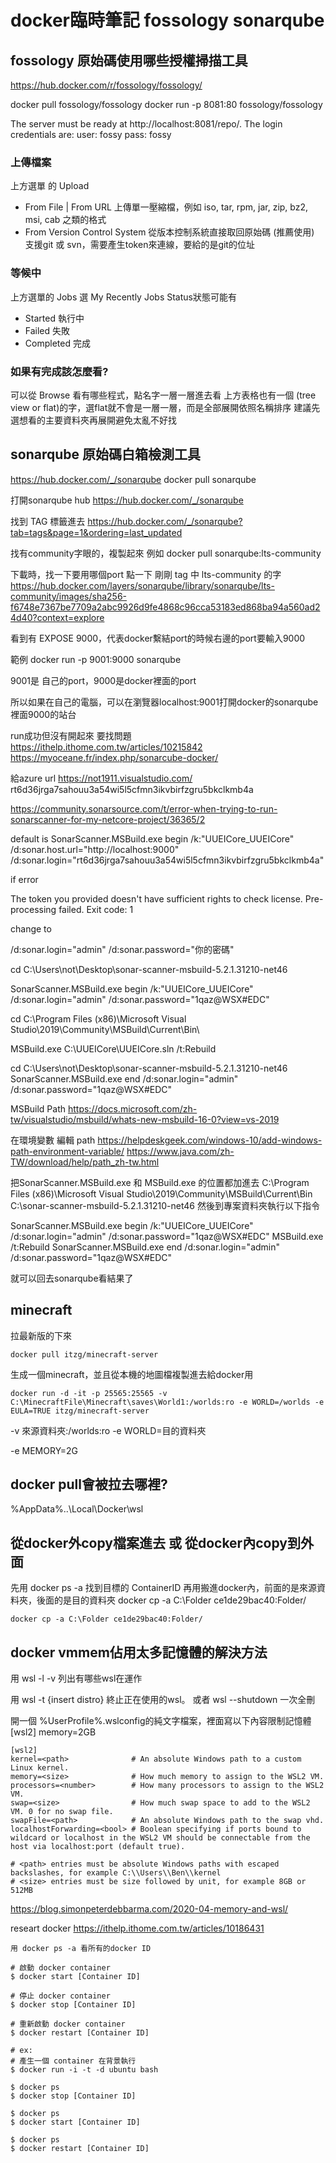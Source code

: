 # docker臨時筆記 fossology sonarqube


## fossology 原始碼使用哪些授權掃描工具
https://hub.docker.com/r/fossology/fossology/


docker pull fossology/fossology
docker run -p 8081:80 fossology/fossology

The server must be ready at http://localhost:8081/repo/. The login credentials are:
user: fossy
pass: fossy

### 上傳檔案
上方選單 的 Upload
* From File | From URL
上傳單一壓縮檔，例如 iso, tar, rpm, jar, zip, bz2, msi, cab 之類的格式
* From Version Control System
從版本控制系統直接取回原始碼 (推薦使用)
支援git 或 svn，需要產生token來連線，要給的是git的位址


### 等候中
上方選單的 Jobs 選 My Recently Jobs
Status狀態可能有
* Started 執行中
* Failed 失敗
* Completed 完成

### 如果有完成該怎麼看?
可以從 Browse 看有哪些程式，點名字一層一層進去看
上方表格也有一個 (tree view or flat)的字，選flat就不會是一層一層，而是全部展開依照名稱排序
建議先選想看的主要資料夾再展開避免太亂不好找


## sonarqube 原始碼白箱檢測工具

https://hub.docker.com/_/sonarqube
docker pull sonarqube


打開sonarqube hub
https://hub.docker.com/_/sonarqube

找到 TAG 標籤進去
https://hub.docker.com/_/sonarqube?tab=tags&page=1&ordering=last_updated

找有community字眼的，複製起來
例如
docker pull sonarqube:lts-community


下載時，找一下要用哪個port
點一下 剛剛 tag 中 lts-community  的字
https://hub.docker.com/layers/sonarqube/library/sonarqube/lts-community/images/sha256-f6748e7367be7709a2abc9926d9fe4868c96cca53183ed868ba94a560ad24d40?context=explore

看到有 EXPOSE 9000，代表docker繫結port的時候右邊的port要輸入9000

範例
docker run  -p 9001:9000 sonarqube

9001是 自己的port，9000是docker裡面的port

所以如果在自己的電腦，可以在瀏覽器localhost:9001打開docker的sonarqube裡面9000的站台


run成功但沒有開起來 要找問題
https://ithelp.ithome.com.tw/articles/10215842
https://myoceane.fr/index.php/sonarcube-docker/


給azure url 
https://not1911.visualstudio.com/
rt6d36jrga7sahouu3a54wi5l5cfmn3ikvbirfzgru5bkclkmb4a



https://community.sonarsource.com/t/error-when-trying-to-run-sonarscanner-for-my-netcore-project/36365/2

default is 
SonarScanner.MSBuild.exe begin /k:"UUEICore_UUEICore" /d:sonar.host.url="http://localhost:9000" /d:sonar.login="rt6d36jrga7sahouu3a54wi5l5cfmn3ikvbirfzgru5bkclkmb4a"

if error 

The token you provided doesn't have sufficient rights to check license.
Pre-processing failed. Exit code: 1

change to 

/d:sonar.login="admin" /d:sonar.password="你的密碼"

cd C:\Users\not\Desktop\sonar-scanner-msbuild-5.2.1.31210-net46

SonarScanner.MSBuild.exe begin /k:"UUEICore_UUEICore" /d:sonar.login="admin" /d:sonar.password="1qaz@WSX#EDC"

cd C:\Program Files (x86)\Microsoft Visual Studio\2019\Community\MSBuild\Current\Bin\

MSBuild.exe C:\UUEICore\UUEICore.sln /t:Rebuild

cd C:\Users\not\Desktop\sonar-scanner-msbuild-5.2.1.31210-net46
SonarScanner.MSBuild.exe end /d:sonar.login="admin" /d:sonar.password="1qaz@WSX#EDC"

MSBuild Path
https://docs.microsoft.com/zh-tw/visualstudio/msbuild/whats-new-msbuild-16-0?view=vs-2019


在環境變數 編輯 path
https://helpdeskgeek.com/windows-10/add-windows-path-environment-variable/
https://www.java.com/zh-TW/download/help/path_zh-tw.html

把SonarScanner.MSBuild.exe 和 MSBuild.exe 的位置都加進去
C:\Program Files (x86)\Microsoft Visual Studio\2019\Community\MSBuild\Current\Bin\
C:\sonar-scanner-msbuild-5.2.1.31210-net46
然後到專案資料夾執行以下指令


SonarScanner.MSBuild.exe begin /k:"UUEICore_UUEICore" /d:sonar.login="admin" /d:sonar.password="1qaz@WSX#EDC"
MSBuild.exe /t:Rebuild
SonarScanner.MSBuild.exe end /d:sonar.login="admin" /d:sonar.password="1qaz@WSX#EDC"

就可以回去sonarqube看結果了


## minecraft
拉最新版的下來
```
docker pull itzg/minecraft-server
```

生成一個minecraft，並且從本機的地圖檔複製進去給docker用
```
docker run -d -it -p 25565:25565 -v C:\MinecraftFile\Minecraft\saves\World1:/worlds:ro -e WORLD=/worlds -e EULA=TRUE itzg/minecraft-server
```


-v 來源資料夾:/worlds:ro -e WORLD=目的資料夾


-e MEMORY=2G 


## docker pull會被拉去哪裡?

%AppData%\..\Local\Docker\wsl

## 從docker外copy檔案進去 或 從docker內copy到外面
先用 docker ps -a 找到目標的 ContainerID
再用搬進docker內，前面的是來源資料夾，後面的是目的資料夾
docker cp -a C:\Folder ce1de29bac40:Folder/

```
docker cp -a C:\Folder ce1de29bac40:Folder/
```

## docker vmmem佔用太多記憶體的解決方法 
用 wsl -l -v 列出有哪些wsl在運作

用 wsl -t {insert distro} 終止正在使用的wsl。
或者 wsl --shutdown 一次全刪

開一個 %UserProfile%\.wslconfig的純文字檔案，裡面寫以下內容限制記憶體
[wsl2]
memory=2GB

```
[wsl2]
kernel=<path>              # An absolute Windows path to a custom Linux kernel.
memory=<size>              # How much memory to assign to the WSL2 VM.
processors=<number>        # How many processors to assign to the WSL2 VM.
swap=<size>                # How much swap space to add to the WSL2 VM. 0 for no swap file.
swapFile=<path>            # An absolute Windows path to the swap vhd.
localhostForwarding=<bool> # Boolean specifying if ports bound to wildcard or localhost in the WSL2 VM should be connectable from the host via localhost:port (default true).

# <path> entries must be absolute Windows paths with escaped backslashes, for example C:\\Users\\Ben\\kernel
# <size> entries must be size followed by unit, for example 8GB or 512MB
```

https://blog.simonpeterdebbarma.com/2020-04-memory-and-wsl/



researt docker
https://ithelp.ithome.com.tw/articles/10186431

```
用 docker ps -a 看所有的docker ID

# 啟動 docker container
$ docker start [Container ID]

# 停止 docker container
$ docker stop [Container ID]

# 重新啟動 docker container
$ docker restart [Container ID]

# ex:
# 產生一個 container 在背景執行
$ docker run -i -t -d ubuntu bash

$ docker ps
$ docker stop [Container ID]

$ docker ps
$ docker start [Container ID]

$ docker ps
$ docker restart [Container ID]

```